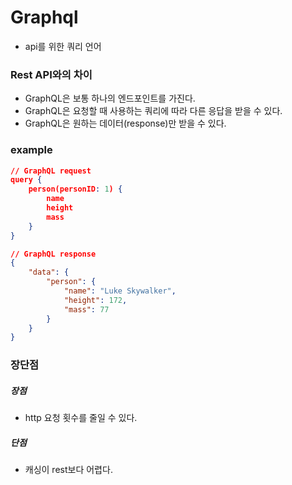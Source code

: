 # Graphql
- api를 위한 쿼리 언어

### Rest API와의 차이
- GraphQL은 보통 하나의 엔드포인트를 가진다.
- GraphQL은 요청할 때 사용하는 쿼리에 따라 다른 응답을 받을 수 있다.
- GraphQL은 원하는 데이터(response)만 받을 수 있다.

### example
```json
// GraphQL request
query {
    person(personID: 1) {
        name
        height
        mass
    }
}

// GraphQL response
{
    "data": {
        "person": {
            "name": "Luke Skywalker",
            "height": 172,
            "mass": 77
        }
    }
}
```

### 장단점
##### 장점 
- http 요청 횟수를 줄일 수 있다.

##### 단점
- 캐싱이 rest보다 어렵다.